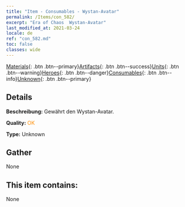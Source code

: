 ```yaml
---
title: "Item - Consumables - Wystan-Avatar"
permalink: /Items/con_582/
excerpt: "Era of Chaos  Wystan-Avatar"
last_modified_at: 2021-03-24
locale: de
ref: "con_582.md"
toc: false
classes: wide
---
```

 [Materials](/de/Items/){: .btn .btn--primary}[Artifacts](/de/Items/Artifacts/){: .btn .btn--success}[Units](/de/Items/Units/){: .btn .btn--warning}[Heroes](/de/Items/Heroes/){: .btn .btn--danger}[Consumables](/de/Items/Consumables/){: .btn .btn--info}[Unknown](/de/Items/Unknown/){: .btn .btn--primary}

## Details
 **Beschreibung:** Gewährt den Wystan-Avatar.

 **Quality:** <span style="color: #FF8C00">OK</span>

 **Type:** Unknown

## Gather

  None

## This item contains:

  None

